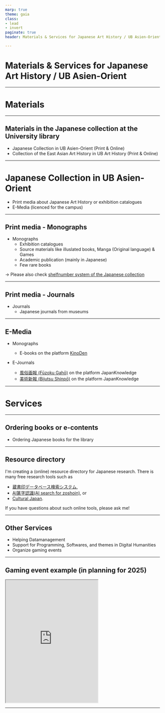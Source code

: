 ```yaml
---
marp: true
theme: gaia
class: 
- lead
- invert
paginate: true
header: Materials & Services for Japanese Art History / UB Asien-Orient

---
```



# Materials & Services for Japanese Art History / UB Asien-Orient

---

# Materials

---

## Materials in the Japanese collection at the University library
- Japanese Collection in UB Asien-Orient (Print & Online)
- Collection of the East Asian Art History in UB Art History (Print & Online)


---

# Japanese Collection in UB Asien-Orient

- Print media about Japanese Art History or exhibition catalogues
- E-Media (licenced for the campus)


---

## Print media - Monographs

- Monographs
    - Exhibition catalogues
    - Source materials like illuslated books, Manga (Original language) & Games
    - Academic publication (mainly in Japanese)
    - Few rare books

-> Please also check [shelfnumber system of the Japanese collection](https://nbtkmy.github.io/library/systematik.html)


---

## Print media - Journals

- Journals
    - Japanese journals from museums

---


## E-Media

- Monographs
    - E-books on the platform [KinoDen](https://kinoden.kinokuniya.co.jp/uzh)

- E-Journals 
    - [風俗画報 (Fūzoku Gahō)](https://uzb.swisscovery.slsp.ch/permalink/41SLSP_UZB/1co89nr/alma99117121633105508) on the platform JapanKnowledge
    - [美術新報 (Bijutsu Shinpō)](https://uzb.swisscovery.slsp.ch/permalink/41SLSP_UZB/1co89nr/alma99117338374305508) on the platform JapanKnowledge

---

# Services

---

## Ordering books or e-contents

- Ordering Japanese books for the library 

---

## Resource directory

I'm creating a (online) resource directory for Japanese research.
There is many free research tools such as 
- [蔵書印データベース検索システム](https://seal.dhii.jp/sealdb/),
- [AI篆字認識(AI search for zoshoin)](https://seal.dhii.jp/image/), or 
- [Cultural Japan](https://cultural.jp/). 

If you have questions about such online tools, please ask me!

---

## Other Services
- Helping Datamanagement
- Support for Programming, Softwares, and themes in Digital Humanities
- Organize gaming events

---

## Gaming event example (in planning for 2025)


<iframe src="https://www.youtube.com/embed/iqysmS4lxwQ" height="400" allow="controls"></iframe>

---


